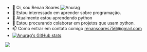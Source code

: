 - 👋 Oi, sou Renan Soares
![Anurag](https://github-readme-stats.vercel.app/api?username=renandev21&custom-title)
- 👀 Estou interessado em aprender sobre programação.
- 🌱 Atualmente estou aprendendo python
- 💞️ Estou procurando colaborar em projetos que usam python.
- 📫 Como entrar em contato comigo renansoares756@gmail.com
- [![Anurag's GitHub stats](https://github-readme-stats.vercel.app/api?username=anuraghazra)](https://github.com/renandev21&custom_title/github-readme-stats)





<a href="https://github.com/renandev21/github-readme-stats">
  <img align="center" src="https://github-readme-stats.vercel.app/api/pin/?username=renandev21&repo=github-readme-stats" />
</a>







